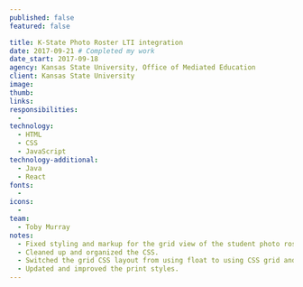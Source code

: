 ```yaml
---
published: false
featured: false

title: K-State Photo Roster LTI integration
date: 2017-09-21 # Completed my work
date_start: 2017-09-18
agency: Kansas State University, Office of Mediated Education
client: Kansas State University
image:
thumb:
links:
responsibilities:
  -
technology:
  - HTML
  - CSS
  - JavaScript
technology-additional:
  - Java
  - React
fonts:
  -
icons:
  -
team:
  - Toby Murray
notes:
  - Fixed styling and markup for the grid view of the student photo roster.
  - Cleaned up and organized the CSS.
  - Switched the grid CSS layout from using float to using CSS grid and flexbox.
  - Updated and improved the print styles.
---
```


